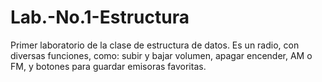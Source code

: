 # Lab.-No.1-Estructura
Primer laboratorio de la clase de estructura de datos. Es un radio, con diversas funciones, como: subir y bajar volumen, apagar encender, AM o FM, y botones para guardar emisoras favoritas.

